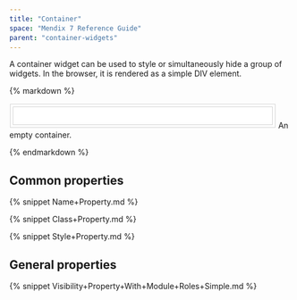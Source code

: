 ```yaml
---
title: "Container"
space: "Mendix 7 Reference Guide"
parent: "container-widgets"
---
```



A container widget can be used to style or simultaneously hide a group of widgets. In the browser, it is rendered as a simple DIV element.

<div class="alert alert-info">{% markdown %}

![](attachments/16713858/16843976.png)
An empty container.

{% endmarkdown %}</div>

## Common properties

{% snippet Name+Property.md %}

{% snippet Class+Property.md %}

{% snippet Style+Property.md %}

## General properties

{% snippet Visibility+Property+With+Module+Roles+Simple.md %}
